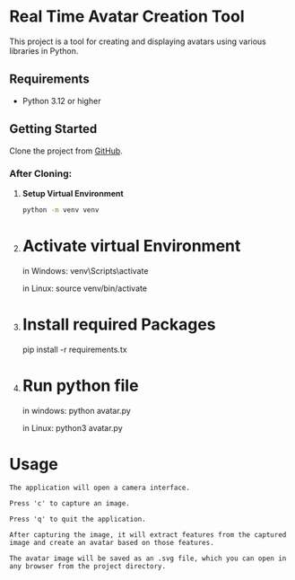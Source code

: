 # Real Time Avatar Creation Tool

This project is a tool for creating and displaying avatars using various libraries in Python.

## Requirements

- Python 3.12 or higher

## Getting Started

Clone the project from [GitHub](https://github.com/vysakhprakash7328/Realtime-Avatar-Creation.git).

### After Cloning:

1. **Setup Virtual Environment**
   ```bash
   python -m venv venv

2. # Activate virtual Environment

    in Windows:
        venv\Scripts\activate

    in Linux:
        source venv/bin/activate

3. # Install required Packages
    pip install -r requirements.tx

4. # Run python file
    in windows:
        python avatar.py

    in Linux:
        python3 avatar.py

# Usage

    The application will open a camera interface.

    Press 'c' to capture an image.

    Press 'q' to quit the application.

    After capturing the image, it will extract features from the captured image and create an avatar based on those features.
    
    The avatar image will be saved as an .svg file, which you can open in any browser from the project directory.